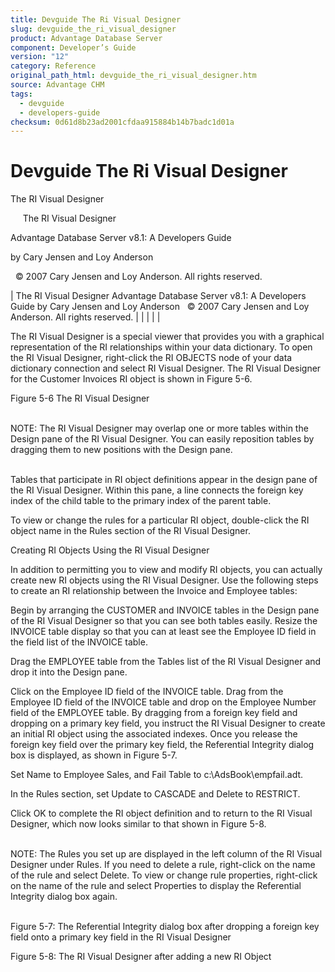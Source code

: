 ```yaml
---
title: Devguide The Ri Visual Designer
slug: devguide_the_ri_visual_designer
product: Advantage Database Server
component: Developer’s Guide
version: "12"
category: Reference
original_path_html: devguide_the_ri_visual_designer.htm
source: Advantage CHM
tags:
  - devguide
  - developers-guide
checksum: 0d61d8b23ad2001cfdaa915884b14b7badc1d01a
---
```


# Devguide The Ri Visual Designer

The RI Visual Designer

     The RI Visual Designer

Advantage Database Server v8.1: A Developers Guide

by Cary Jensen and Loy Anderson

  © 2007 Cary Jensen and Loy Anderson. All rights reserved.

| The RI Visual Designer  Advantage Database Server v8.1: A Developers Guide  by Cary Jensen and Loy Anderson    © 2007 Cary Jensen and Loy Anderson. All rights reserved. |  |  |  |  |

The RI Visual Designer is a special viewer that provides you with a graphical representation of the RI relationships within your data dictionary. To open the RI Visual Designer, right-click the RI OBJECTS node of your data dictionary connection and select RI Visual Designer. The RI Visual Designer for the Customer Invoices RI object is shown in Figure 5-6.

Figure 5-6 The RI Visual Designer

   
NOTE: The RI Visual Designer may overlap one or more tables within the Design pane of the RI Visual Designer. You can easily reposition tables by dragging them to new positions with the Design pane.  
 

Tables that participate in RI object definitions appear in the design pane of the RI Visual Designer. Within this pane, a line connects the foreign key index of the child table to the primary index of the parent table.

To view or change the rules for a particular RI object, double-click the RI object name in the Rules section of the RI Visual Designer.

Creating RI Objects Using the RI Visual Designer

In addition to permitting you to view and modify RI objects, you can actually create new RI objects using the RI Visual Designer. Use the following steps to create an RI relationship between the Invoice and Employee tables:

Begin by arranging the CUSTOMER and INVOICE tables in the Design pane of the RI Visual Designer so that you can see both tables easily. Resize the INVOICE table display so that you can at least see the Employee ID field in the field list of the INVOICE table.

Drag the EMPLOYEE table from the Tables list of the RI Visual Designer and drop it into the Design pane.

Click on the Employee ID field of the INVOICE table. Drag from the Employee ID field of the INVOICE table and drop on the Employee Number field of the EMPLOYEE table. By dragging from a foreign key field and dropping on a primary key field, you instruct the RI Visual Designer to create an initial RI object using the associated indexes. Once you release the foreign key field over the primary key field, the Referential Integrity dialog box is displayed, as shown in Figure 5-7.

Set Name to Employee Sales, and Fail Table to c:\AdsBook\empfail.adt.

In the Rules section, set Update to CASCADE and Delete to RESTRICT.

Click OK to complete the RI object definition and to return to the RI Visual Designer, which now looks similar to that shown in Figure 5-8.

   
NOTE: The Rules you set up are displayed in the left column of the RI Visual Designer under Rules. If you need to delete a rule, right-click on the name of the rule and select Delete. To view or change rule properties, right-click on the name of the rule and select Properties to display the Referential Integrity dialog box again.  
 

Figure 5-7: The Referential Integrity dialog box after dropping a foreign key field onto a primary key field in the RI Visual Designer

Figure 5-8: The RI Visual Designer after adding a new RI Object
